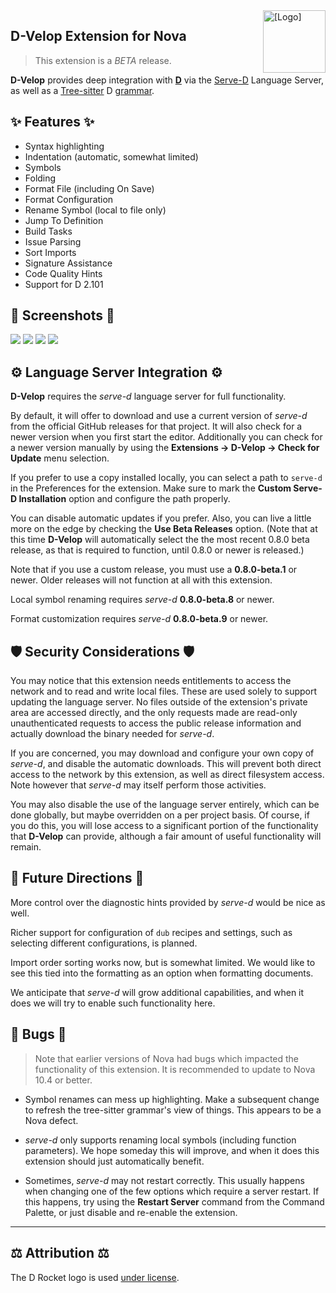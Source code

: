 <img src="https://raw.githubusercontent.com/staysail/nova-serve-d/main/rocket.png" align="right" width="100" alt="[Logo]" />

## D-Velop Extension for Nova

> This extension is a _BETA_ release.

**D-Velop** provides deep integration with [**D**][1] via the [Serve-D][2] Language Server, as well as a [Tree-sitter][3] D [grammar][4].

## ✨ Features ✨

- Syntax highlighting
- Indentation (automatic, somewhat limited)
- Symbols
- Folding
- Format File (including On Save)
- Format Configuration
- Rename Symbol (local to file only)
- Jump To Definition
- Build Tasks
- Issue Parsing
- Sort Imports
- Signature Assistance
- Code Quality Hints
- Support for D 2.101

## 📸 Screenshots 📸

![](https://raw.githubusercontent.com/staysail/nova-serve-d/main/screenshot1.png)
![](https://raw.githubusercontent.com/staysail/nova-serve-d/main/screenshot2.png)
![](https://raw.githubusercontent.com/staysail/nova-serve-d/main/screenshot3.png)
![](https://raw.githubusercontent.com/staysail/nova-serve-d/main/screenshot4.png)

## ⚙️ Language Server Integration ⚙️

**D-Velop** requires the _serve-d_ language server for full functionality.

By default, it will offer to download and use a current version of _serve-d_
from the official GitHub releases for that project. It will also check
for a newer version when you first start the editor. Additionally you can
check for a newer version manually by using the **Extensions → D-Velop → Check for Update**
menu selection.

If you prefer to use a copy installed locally, you can select a path to
`serve-d` in the Preferences for the extension. Make sure to mark the
**Custom Serve-D Installation** option and configure the path properly.

You can disable automatic updates if you prefer. Also, you can live a little
more on the edge by checking the **Use Beta Releases** option.
(Note that at this time **D-Velop** will automatically select the the most
recent 0.8.0 beta release, as that is required to function, until 0.8.0
or newer is released.)

Note that if you use a custom release, you must use a **0.8.0-beta.1** or
newer. Older releases will not function at all with this extension.

Local symbol renaming requires _serve-d_ **0.8.0-beta.8** or newer.

Format customization requires _serve-d_ **0.8.0-beta.9** or newer.

## 🛡️ Security Considerations 🛡️

You may notice that this extension needs entitlements to access
the network and to read and write local files. These are used
solely to support updating the language server. No files outside
of the extension's private area are accessed directly, and the
only requests made are read-only unauthenticated requests to access
the public release information and actually download the binary
needed for _serve-d_.

If you are concerned, you may download and configure your own
copy of _serve-d_, and disable the automatic downloads. This
will prevent both direct access to the network by this extension,
as well as direct filesystem access. Note however that _serve-d_
may itself perform those activities.

You may also disable the use of the language server entirely, which
can be done globally, but maybe overridden on a per project basis.
Of course, if you do this, you will lose access to a significant portion of
the functionality that **D-Velop** can provide, although a fair amount
of useful functionality will remain.

## 🔮 Future Directions 🔮

More control over the diagnostic hints provided by _serve-d_ would be nice as well.

Richer support for configuration of `dub` recipes and settings, such as
selecting different configurations, is planned.

Import order sorting works now, but is somewhat limited. We would like to
see this tied into the formatting as an option when formatting documents.

We anticipate that _serve-d_ will grow additional capabilities, and when
it does we will try to enable such functionality here.

## 🐜 Bugs 🐜

> Note that earlier versions of Nova had bugs which impacted the functionality
> of this extension. It is recommended to update to Nova 10.4 or better.

- Symbol renames can mess up highlighting. Make a subsequent change to refresh the
  tree-sitter grammar's view of things. This appears to be a Nova defect.

- _serve-d_ only supports renaming local symbols (including function parameters).
  We hope someday this will improve, and when it does this extension should just
  automatically benefit.

- Sometimes, _serve-d_ may not restart correctly. This usually happens when
  changing one of the few options which require a server restart. If this
  happens, try using the **Restart Server** command from the Command Palette,
  or just disable and re-enable the extension.

---

## ⚖️ Attribution ⚖️

The D Rocket logo is used [under license][2].

[1]: https://dlang.org "D Language web site"
[2]: https://github.com/Pure-D/serve-d "Serve-D repository"
[3]: https://tree-sitter.github.io "Tree-sitter web site"
[4]: https://github.com/gdamore/tree-sitter-d "D Grammar for Tree-sitter"
[5]: https://github.com/dlang-community/artwork "D community artwork"
[6]: https://devforum.nova.app/t/lsp-integers-0-and-1-serialized-to-boolean/1831
